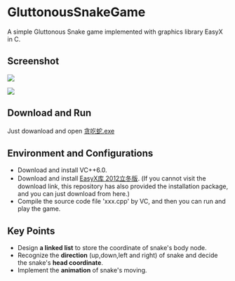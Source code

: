 # GluttonousSnakeGame
A simple Gluttonous Snake game implemented with graphics library EasyX in C.
## Screenshot
![](http://yaochenkun.cn/wordpress/wp-content/uploads/2016/07/snake1.jpg)

![](http://yaochenkun.cn/wordpress/wp-content/uploads/2016/07/snake2.jpg)

## Download and Run
Just dowanload and open [贪吃蛇.exe](https://github.com/yaochenkun/GluttonousSnakeGame/blob/master/贪吃蛇.exe)

## Environment and Configurations
* Download and install VC++6.0.
* Download and install [EasyX库 2012立冬版](http://www.easyx.cn/downloads/View.aspx?id=6). (If you cannot visit the download link, this repository has also provided the installation package, and you can just download from here.)
* Compile the source code file 'xxx.cpp' by VC, and then you can run and play the game.

## Key Points
* Design __a linked list__ to store the coordinate of snake's body node.
* Recognize the __direction__ (up,down,left and right) of snake and decide the snake's __head coordinate__.
* Implement the __animation__ of snake's moving.
